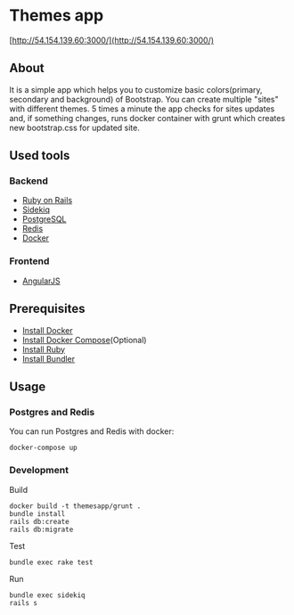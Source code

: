 # Themes app

[http://54.154.139.60:3000/](http://54.154.139.60:3000/)

## About

It is a simple app which helps you to customize basic colors(primary, secondary and background) of Bootstrap. You can create multiple "sites" with different themes.
5 times a minute the app checks for sites updates and, if something changes, runs docker container with grunt which creates new bootstrap.css for updated site.

## Used tools

### Backend
 - [Ruby on Rails](http://rubyonrails.org/)
 - [Sidekiq](http://sidekiq.org/)
 - [PostgreSQL](http://www.postgresql.org/)
 - [Redis](http://redis.io/)
 - [Docker](https://www.docker.com/)

### Frontend 
 - [AngularJS](https://angularjs.org/)
 
## Prerequisites
 - [Install Docker](http://docs.docker.com/linux/started/)
 - [Install Docker Compose](http://docs.docker.com/compose/install/)(Optional)
 - [Install Ruby](https://www.ruby-lang.org/en/downloads/)
 - [Install Bundler](http://bundler.io/)
 
## Usage

### Postgres and Redis

You can run Postgres and Redis with docker:

```
docker-compose up
```

### Development

Build 

```
docker build -t themesapp/grunt .
bundle install
rails db:create
rails db:migrate
``` 

Test

```
bundle exec rake test
```

Run

```
bundle exec sidekiq
rails s
```